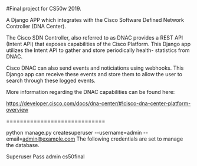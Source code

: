 #Final project for CS50w 2019.

 A Django APP which integrates with the Cisco Software Defined Network Controller (DNA Center).

The Cisco SDN Controller, also referred to as DNAC provides a REST API (Intent API) that exposes capabilities
 of the Cisco Platform. This Django app utilizes the Intent API to gather and store periodically health-
 statistics from DNAC.
 
Cisco DNAC can also send events and noticiations using webhooks. This Django app can receive these
events and store them to allow the user to search through these logged events.

More information regarding the DNAC capabilities can be found here:

https://developer.cisco.com/docs/dna-center/#!cisco-dna-center-platform-overview

=============================

python manage.py createsuperuser --username=admin --email=admin@example.com
The following credentials are set to manage the database.

Superuser	Pass
admin	cs50final